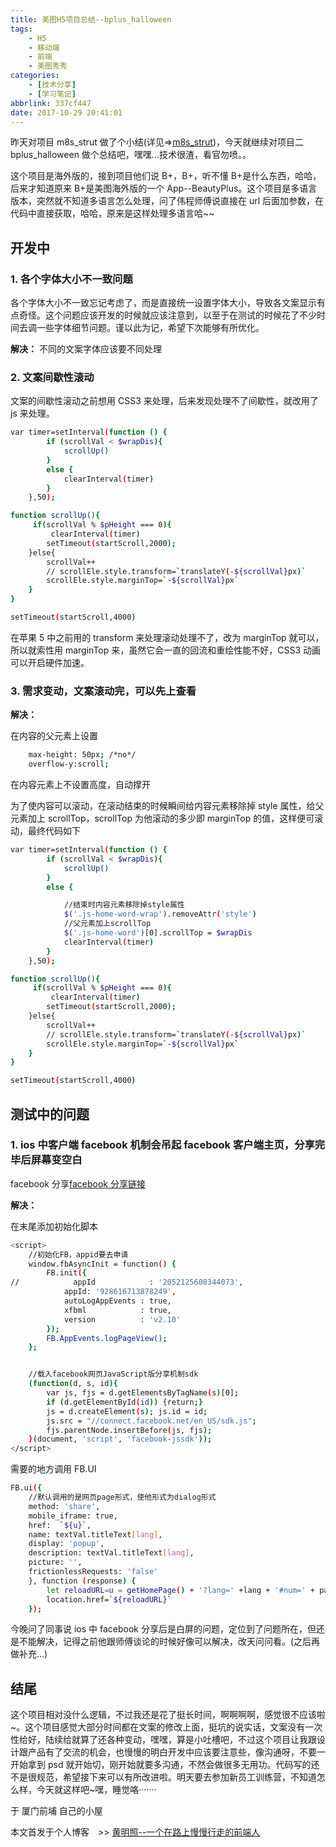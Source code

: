 ```yaml
---
title: 美图H5项目总结--bplus_halloween
tags:
    - H5
    - 移动端
    - 前端
    - 美图秀秀
categories:
    - [技术分享]
    - [学习笔记]
abbrlink: 337cf447
date: 2017-10-29 20:41:01
---
```


昨天对项目 m8s_strut 做了个小结(详见=>[m8s_strut](https://blog.huangmingzhao.cn/meitu-item-one.html))，今天就继续对项目二 bplus_halloween 做个总结吧，嘿嘿...技术很渣，看官勿喷。。

<!-- more -->

这个项目是海外版的，接到项目他们说 B+，B+，听不懂 B+是什么东西，哈哈，后来才知道原来 B+是美图海外版的一个 App--BeautyPlus。这个项目是多语言版本，突然就不知道多语言怎么处理，问了伟程师傅说直接在 url 后面加参数，在代码中直接获取，哈哈，原来是这样处理多语言哈~~

## 开发中

### 1. 各个字体大小不一致问题

各个字体大小不一致忘记考虑了，而是直接统一设置字体大小，导致各文案显示有点奇怪。这个问题应该开发的时候就应该注意到，以至于在测试的时候花了不少时间去调一些字体细节问题。谨以此为记，希望下次能够有所优化。

**解决：** 不同的文案字体应该要不同处理

### 2. 文案间歇性滚动

文案的间歇性滚动之前想用 CSS3 来处理，后来发现处理不了间歇性，就改用了 js 来处理。

```bash
var timer=setInterval(function () {
        if (scrollVal < $wrapDis){
            scrollUp()
        }
        else {
            clearInterval(timer)
        }
    },50);

function scrollUp(){
     if(scrollVal % $pHeight === 0){
         clearInterval(timer)
        setTimeout(startScroll,2000);
    }else{
        scrollVal++
        // scrollEle.style.transform=`translateY(-${scrollVal}px)`
        scrollEle.style.marginTop=`-${scrollVal}px`
    }
}

setTimeout(startScroll,4000)

```

在苹果 5 中之前用的 transform 来处理滚动处理不了，改为 marginTop 就可以，所以就索性用 marginTop 来，虽然它会一直的回流和重绘性能不好，CSS3 动画可以开启硬件加速。

### 3. 需求变动，文案滚动完，可以先上查看

**解决：**

在内容的父元素上设置

```bash
    max-height: 50px; /*no*/
    overflow-y:scroll;

```

在内容元素上不设置高度，自动撑开

为了使内容可以滚动，在滚动结束的时候瞬间给内容元素移除掉 style 属性，给父元素加上 scrollTop，scrollTop 为他滚动的多少即 marginTop 的值，这样便可滚动，最终代码如下

```bash
var timer=setInterval(function () {
        if (scrollVal < $wrapDis){
            scrollUp()
        }
        else {

            //结束时内容元素移除掉style属性
            $('.js-home-word-wrap').removeAttr('style')
            //父元素加上scrollTop
            $('.js-home-word')[0].scrollTop = $wrapDis
            clearInterval(timer)
        }
    },50);

function scrollUp(){
     if(scrollVal % $pHeight === 0){
         clearInterval(timer)
        setTimeout(startScroll,2000);
    }else{
        scrollVal++
        // scrollEle.style.transform=`translateY(-${scrollVal}px)`
        scrollEle.style.marginTop=`-${scrollVal}px`
    }
}

setTimeout(startScroll,4000)

```

## 测试中的问题

### 1. ios 中客户端 facebook 机制会吊起 facebook 客户端主页，分享完毕后屏幕变空白

facebook 分享[facebook 分享链接](https://developers.facebook.com/docs/sharing/reference/share-dialog)

**解决：**

在末尾添加初始化脚本

```bash
<script>
    //初始化FB，appid要去申请
    window.fbAsyncInit = function() {
        FB.init({
//            appId            : '2052125608344073',
            appId: '928616713878249',
            autoLogAppEvents : true,
            xfbml            : true,
            version          : 'v2.10'
        });
        FB.AppEvents.logPageView();
    };


    //载入facebook网页JavaScript版分享机制sdk
    (function(d, s, id){
        var js, fjs = d.getElementsByTagName(s)[0];
        if (d.getElementById(id)) {return;}
        js = d.createElement(s); js.id = id;
        js.src = "//connect.facebook.net/en_US/sdk.js";
        fjs.parentNode.insertBefore(js, fjs);
    }(document, 'script', 'facebook-jssdk'));
</script>
```

需要的地方调用 FB.UI

```bash
FB.ui({
    //默认调用的是网页page形式，使他形式为dialog形式
    method: 'share',
    mobile_iframe: true,
    href:  `${u}`,
    name: textVal.titleText[lang],
    display: 'popup',
    description: textVal.titleText[lang],
    picture: '',
    frictionlessRequests: 'false'
    }, function (response) {
        let reloadURL=u = getHomePage() + '?lang=' +lang + '#num=' + pageNum + '&page=result'
        location.href=`${reloadURL}`
    });
```

今晚问了同事说 ios 中 facebook 分享后是白屏的问题，定位到了问题所在，但还是不能解决，记得之前他跟师傅谈论的时候好像可以解决，改天问问看。(之后再做补充...)

## 结尾

这个项目相对没什么逻辑，不过我还是花了挺长时间，啊啊啊啊，感觉很不应该啦~。这个项目感觉大部分时间都在文案的修改上面，挺坑的说实话，文案没有一次性给好，陆续给就算了还各种变动，嘿嘿，算是小吐槽吧，不过这个项目让我跟设计跟产品有了交流的机会，也慢慢的明白开发中应该要注意些，像沟通呀，不要一开始拿到 psd 就开始切，刚开始就要多沟通，不然会做很多无用功。代码写的还不是很规范，希望接下来可以有所改进啦。明天要去参加新员工训练营，不知道怎么样，今天就这样吧~嘿，睡觉咯·······

于 厦门前埔 自己的小屋

本文首发于个人博客　>> [黄明照--一个在路上慢慢行走的前端人](http://www.huangmingzhao.cn/)
